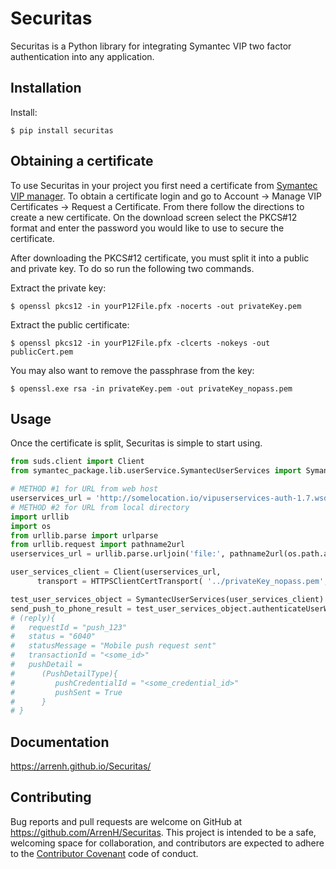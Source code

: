 # Securitas

Securitas is a Python library for integrating Symantec VIP two factor authentication into any application.

## Installation

Install:

    $ pip install securitas

## Obtaining a certificate

To use Securitas in your project you first need a certificate from [Symantec VIP manager](https://manager.vip.symantec.com).
To obtain a certificate login and go to Account -> Manage VIP Certificates -> Request a Certificate. From there follow
the directions to create a new certificate. On the download screen select the PKCS#12 format and enter the password you
would like to use to secure the certificate.

After downloading the PKCS#12 certificate, you must split it into a public and private key. To do so run the following two
commands.

Extract the private key:

    $ openssl pkcs12 -in yourP12File.pfx -nocerts -out privateKey.pem

Extract the public certificate:

    $ openssl pkcs12 -in yourP12File.pfx -clcerts -nokeys -out publicCert.pem

You may also want to remove the passphrase from the key:

    $ openssl.exe rsa -in privateKey.pem -out privateKey_nopass.pem

## Usage

Once the certificate is split, Securitas is simple to start using.

```python
from suds.client import Client
from symantec_package.lib.userService.SymantecUserServices import SymantecUserServices

# METHOD #1 for URL from web host
userservices_url = 'http://somelocation.io/vipuserservices-auth-1.7.wsdl'
# METHOD #2 for URL from local directory
import urllib
import os
from urllib.parse import urlparse
from urllib.request import pathname2url
userservices_url = urllib.parse.urljoin('file:', pathname2url(os.path.abspath('../wsdl_files/vipuserservices-auth-1.7.wsdl')))

user_services_client = Client(userservices_url,
      transport = HTTPSClientCertTransport( '../privateKey_nopass.pem', '../publicCert.pem'))

test_user_services_object = SymantecUserServices(user_services_client)
send_push_to_phone_result = test_user_services_object.authenticateUserWithPush("push_123", "my_mobile_device")
# (reply){
#   requestId = "push_123"
#   status = "6040"
#   statusMessage = "Mobile push request sent"
#   transactionId = "<some_id>"
#   pushDetail =
#      (PushDetailType){
#         pushCredentialId = "<some_credential_id>"
#         pushSent = True
#      }
# }

```

## Documentation

https://arrenh.github.io/Securitas/

## Contributing

Bug reports and pull requests are welcome on GitHub at https://github.com/ArrenH/Securitas. This project is intended to be a safe, welcoming space for collaboration, and contributors are expected to adhere to the [Contributor Covenant](http://contributor-covenant.org) code of conduct.
